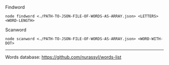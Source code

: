 Findword

```shell
node findword <./PATH-TO-JSON-FILE-OF-WORDS-AS-ARRAY.json> <LETTERS> <WORD-LENGTH>
```

Scanword

```shell
node scanword <./PATH-TO-JSON-FILE-OF-WORDS-AS-ARRAY.json> <WORD-WITH-DOT>
```

---

Words database: https://github.com/nurassyl/words-list

